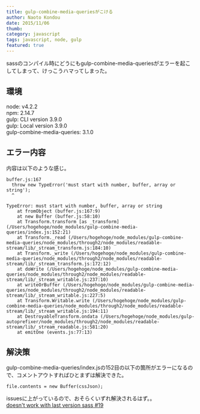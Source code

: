 ```yaml
---
title: gulp-combine-media-queriesがこける
author: Naoto Kondou
date: 2015/11/06
thumb:
category: javascript
tags: javascript, node, gulp
featured: true
---
```


sassのコンパイル時にどうにもgulp-combine-media-queriesがエラーを起こしてしまって、けっこうハマってしまった。

## 環境  
node: v4.2.2  
npm: 2.14.7  
gulp: CLI version 3.9.0  
gulp: Local version 3.9.0  
gulp-combine-media-queries: 3.1.0

## エラー内容
内容は以下のような感じ。

```
buffer.js:167
  throw new TypeError('must start with number, buffer, array or string');
  ^

TypeError: must start with number, buffer, array or string
    at fromObject (buffer.js:167:9)
    at new Buffer (buffer.js:58:10)
    at Transform.transform [as _transform] (/Users/hogehoge/node_modules/gulp-combine-media-queries/index.js:152:21)
    at Transform._read (/Users/hogehoge/node_modules/gulp-combine-media-queries/node_modules/through2/node_modules/readable-stream/lib/_stream_transform.js:184:10)
    at Transform._write (/Users/hogehoge/node_modules/gulp-combine-media-queries/node_modules/through2/node_modules/readable-stream/lib/_stream_transform.js:172:12)
    at doWrite (/Users/hogehoge/node_modules/gulp-combine-media-queries/node_modules/through2/node_modules/readable-stream/lib/_stream_writable.js:237:10)
    at writeOrBuffer (/Users/hogehoge/node_modules/gulp-combine-media-queries/node_modules/through2/node_modules/readable-stream/lib/_stream_writable.js:227:5)
    at Transform.Writable.write (/Users/hogehoge/node_modules/gulp-combine-media-queries/node_modules/through2/node_modules/readable-stream/lib/_stream_writable.js:194:11)
    at DestroyableTransform.ondata (/Users/hogehoge/node_modules/gulp-autoprefixer/node_modules/through2/node_modules/readable-stream/lib/_stream_readable.js:581:20)
    at emitOne (events.js:77:13)
```

## 解決策

gulp-combine-media-queries/index.jsの152目の以下の箇所がエラーになるので、コメントアウトすればひとまずは解決できた。

```
file.contents = new Buffer(cssJson);
```

issuesに上がっているので、おそらくいずれ解決されるはず。。  
[doesn't work with last version sass #19](https://github.com/konitter/gulp-combine-media-queries/issues/19)


